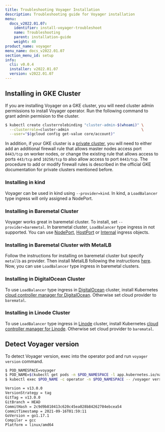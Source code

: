 ```yaml
---
title: Troubleshooting Voyager Installation
description: Troubleshooting guide for Voyager installation
menu:
  docs_v2022.01.07:
    identifier: install-voyager-troubleshoot
    name: Troubleshooting
    parent: installation-guide
    weight: 40
product_name: voyager
menu_name: docs_v2022.01.07
section_menu_id: setup
info:
  cli: v0.0.4
  installer: v2022.01.07
  version: v2022.01.07
---
```


## Installing in GKE Cluster

If you are installing Voyager on a GKE cluster, you will need cluster admin permissions to install Voyager operator. Run the following command to grant admin permision to the cluster.

```bash
$ kubectl create clusterrolebinding "cluster-admin-$(whoami)" \
  --clusterrole=cluster-admin                                 \
  --user="$(gcloud config get-value core/account)"
```

In addition, if your GKE cluster is a [private cluster](https://cloud.google.com/kubernetes-engine/docs/how-to/private-clusters), you will need to either add an additional firewall rule that allows master nodes access port `8443/tcp` on worker nodes, or change the existing rule that allows access to ports `443/tcp` and `10250/tcp` to also allow access to port `8443/tcp`. The procedure to add or modify firewall rules is described in the official GKE documentation for private clusters mentioned before.

### Installing in kind

Voyager can be used in kind using `--provider=kind`. In kind, a `LoadBalancer` type ingress will only assigned a NodePort.

### Installing in Baremetal Cluster

Voyager works great in baremetal cluster. To install, set `--provider=baremetal`. In baremetal cluster, `LoadBalancer` type ingress in not supported. You can use [NodePort](/docs/v2022.01.07/concepts/ingress-types/nodeport), [HostPort](/docs/v2022.01.07/concepts/ingress-types/hostport) or [Internal](/docs/v2022.01.07/concepts/ingress-types/internal) ingress objects.

### Installing in Baremetal Cluster with MetalLB

Follow the instructions for installing on baremetal cluster but specify `metallb` as provider. Then install MetalLB following the instructions [here](https://metallb.universe.tf/installation/). Now, you can use `LoadBalancer` type ingress in baremetal clusters.

### Installing in DigitalOcean Cluster

To use `LoadBalancer` type ingress in [DigitalOcean](https://www.digitalocean.com/) cluster, install Kubernetes [cloud controller manager for DigitalOcean](https://github.com/digitalocean/digitalocean-cloud-controller-manager). Otherwise set cloud provider to `barematal`.

### Installing in Linode Cluster

To use `LoadBalancer` type ingress in [Linode](https://www.linode.com/) cluster, install Kubernetes [cloud controller manager for Linode](https://github.com/pharmer/cloud-controller-manager). Otherwise set cloud provider to `barematal`.

## Detect Voyager version

To detect Voyager version, exec into the operator pod and run `voyager version` command.

```bash
$ POD_NAMESPACE=voyager
$ POD_NAME=$(kubectl get pods -n $POD_NAMESPACE -l app.kubernetes.io/name=voyager -o jsonpath={.items[0].metadata.name})
$ kubectl exec $POD_NAME -c operator -n $POD_NAMESPACE -- /voyager version

Version = v13.0.0
VersionStrategy = tag
GitTag = v13.0.0
GitBranch = HEAD
CommitHash = 2c9d9b810413c620c45ea028b84262704ebcea54
CommitTimestamp = 2021-09-16T01:59:11
GoVersion = go1.17.1
Compiler = gcc
Platform = linux/amd64
```

